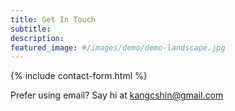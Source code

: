 ```yaml
---
title: Get In Touch
subtitle:
description: 
featured_image: #/images/demo/demo-landscape.jpg
---
```


{% include contact-form.html %}

Prefer using email? Say hi at <kangcshin@gmail.com>